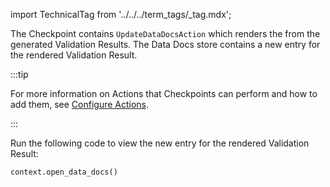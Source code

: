 import TechnicalTag from '../../../term_tags/_tag.mdx';

The Checkpoint contains `UpdateDataDocsAction` which renders the <TechnicalTag tag="data_docs" text="Data Docs"/> from the generated Validation Results. The Data Docs store contains a new entry for the rendered Validation Result.

:::tip 

For more information on Actions that Checkpoints can perform and how to add them, see [Configure Actions](/guides/validation/validation_actions/actions_lp.md).

:::

Run the following code to view the new entry for the rendered Validation Result:

```python title="Python"
context.open_data_docs()
```